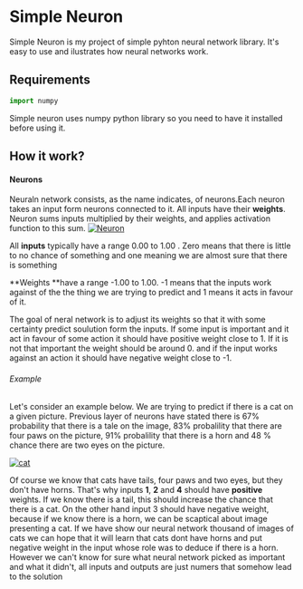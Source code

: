 # Simple Neuron

Simple Neuron is my project of simple pyhton neural network library. It's easy to use and ilustrates how neural networks work.
## Requirements

```python
import numpy
```

Simple neuron uses numpy python library so you need to have it installed before using it.

## How it work?
#### Neurons
Neuraln network consists, as the name indicates, of neurons.Each neuron takes an input form neurons connected to it. All inputs have their **weights**. Neuron sums inputs multiplied by their weights, and applies activation function to this sum.
[![Neuron](https://i.imgur.com/PqtErEy.png "Neuron")](https://i.imgur.com/PqtErEy.png "Neuron")

All **inputs** typically have a range 0.00 to 1.00 . Zero means that there is little to no chance of something and one meaning we are almost sure that there is something

**Weights **have a range -1.00 to 1.00. -1 means that the inputs work against of the the thing we are trying to predict and 1 means it acts in favour of it.

The goal of neral network is to adjust its weights so that it with some certainty predict soulution form the inputs. If some input is important and it act in favour of some action it should have positive weight close to 1. If it is not that important the weight should be around 0. and if the input works against an action it should have negative weight close to -1.

###### Example

Let's consider an example below. We are trying to predict if there is a cat on a given picture. Previous layer of neurons have stated there is 67% probability that there is a tale on the image, 83% probalility that there are four paws on the picture, 91% probalility that there is a horn and 48 % chance there are two eyes on the picture.

[![cat](https://i.imgur.com/AkMXLMg.png "cat")](https://i.imgur.com/AkMXLMg.png "cat")

Of course we know that cats have tails, four paws and two eyes, but they don't have horns. That's why inputs  **1**, **2** and **4** should have **positive** weights. If we know there is a tail, this should increase the chance that there is a cat. On the other hand input 3 should have negative weight, because if we know there is a horn, we can be scaptical about image presenting a cat. If we have show our neural network thousand of images of cats we can hope that it will learn that cats dont have horns and put negative weight in the input whose role was to deduce if there is a horn. However we can't know for sure what neural network picked as important and what it didn't, all inputs and outputs are just numers that somehow lead to the solution
